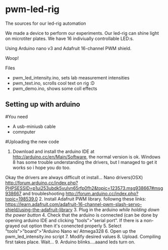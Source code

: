 pwm-led-rig
===========

The sources for our led-rig automation

We made a device to perform our experiments. Our led-rig can shine light on microtiter plates.
We have 16 indiviually controllable LED:s.

Using Arduino nano v3 and Adafruit 16-channel PWM shield.

Woop!

Files
* pwm_led_intensity.ino, sets lab measurement intensities
* pwm_text.ino, scrolls cool text on rig :D
* pwm_demo.ino, shows some coll effects

Setting up with arduino
-----------------------

#You need
* A usb-miniusb cable
* comnputer

#Uploading the new code
1. Download and install the arduino IDE at http://arduino.cc/en/Main/Software, the normal version is ok. Windows 8 has some trouble understanding the drivers, but I managed to get it works so i hope you do too.

Okay the drivers are always difficult ot install... Nano drivers(OSX) http://forum.arduino.cc/index.php?PHPSESSID=p1uj253ubdk5vulvn65rfp0fh2&topic=123573.msg938667#msg938667
and troubleshooting
http://forum.arduino.cc/index.php?topic=198539.0
2. Install Adafruit PWM library. followng these links: https://learn.adafruit.com/adafruit-16-channel-pwm-slash-servo-shield/using-the-adafruit-library
3. Plug in the arduino _while holding down the power button_
4. Check that the arduino is connected (can be done by opening arduino IDE and clicking "tools">"serial port". If there is a non-grayed out option then it's conencted properly
5. Select "tools">"board">"Arduino Nano w/ Atmega328
6. Open up the pwm_led_intensity.ino script
7. Modify desired values
8. Upload. Compiling first takes place. Wait...
9. Arduino blinks....aaand leds turn on.
